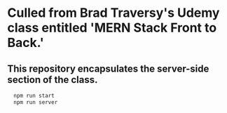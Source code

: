 # Culled from Brad Traversy's Udemy class entitled 'MERN Stack Front to Back.'
## This repository encapsulates the server-side section of the class.

```javascript
  npm run start
  npm run server
```